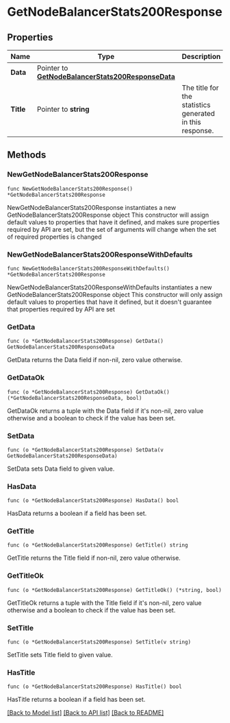 # GetNodeBalancerStats200Response

## Properties

Name | Type | Description | Notes
------------ | ------------- | ------------- | -------------
**Data** | Pointer to [**GetNodeBalancerStats200ResponseData**](GetNodeBalancerStats200ResponseData.md) |  | [optional] 
**Title** | Pointer to **string** | The title for the statistics generated in this response. | [optional] 

## Methods

### NewGetNodeBalancerStats200Response

`func NewGetNodeBalancerStats200Response() *GetNodeBalancerStats200Response`

NewGetNodeBalancerStats200Response instantiates a new GetNodeBalancerStats200Response object
This constructor will assign default values to properties that have it defined,
and makes sure properties required by API are set, but the set of arguments
will change when the set of required properties is changed

### NewGetNodeBalancerStats200ResponseWithDefaults

`func NewGetNodeBalancerStats200ResponseWithDefaults() *GetNodeBalancerStats200Response`

NewGetNodeBalancerStats200ResponseWithDefaults instantiates a new GetNodeBalancerStats200Response object
This constructor will only assign default values to properties that have it defined,
but it doesn't guarantee that properties required by API are set

### GetData

`func (o *GetNodeBalancerStats200Response) GetData() GetNodeBalancerStats200ResponseData`

GetData returns the Data field if non-nil, zero value otherwise.

### GetDataOk

`func (o *GetNodeBalancerStats200Response) GetDataOk() (*GetNodeBalancerStats200ResponseData, bool)`

GetDataOk returns a tuple with the Data field if it's non-nil, zero value otherwise
and a boolean to check if the value has been set.

### SetData

`func (o *GetNodeBalancerStats200Response) SetData(v GetNodeBalancerStats200ResponseData)`

SetData sets Data field to given value.

### HasData

`func (o *GetNodeBalancerStats200Response) HasData() bool`

HasData returns a boolean if a field has been set.

### GetTitle

`func (o *GetNodeBalancerStats200Response) GetTitle() string`

GetTitle returns the Title field if non-nil, zero value otherwise.

### GetTitleOk

`func (o *GetNodeBalancerStats200Response) GetTitleOk() (*string, bool)`

GetTitleOk returns a tuple with the Title field if it's non-nil, zero value otherwise
and a boolean to check if the value has been set.

### SetTitle

`func (o *GetNodeBalancerStats200Response) SetTitle(v string)`

SetTitle sets Title field to given value.

### HasTitle

`func (o *GetNodeBalancerStats200Response) HasTitle() bool`

HasTitle returns a boolean if a field has been set.


[[Back to Model list]](../README.md#documentation-for-models) [[Back to API list]](../README.md#documentation-for-api-endpoints) [[Back to README]](../README.md)


